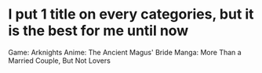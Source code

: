 # I put 1 title on every categories, but it is the best for me until now

Game: Arknights
Anime: The Ancient Magus' Bride
Manga: More Than a Married Couple, But Not Lovers
